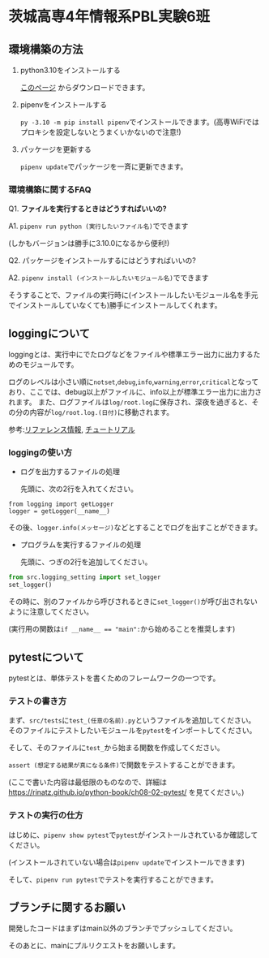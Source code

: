 # 茨城高専4年情報系PBL実験6班

## 環境構築の方法

1. python3.10をインストールする

   [このページ](https://www.python.org/downloads/release/python-3100/) からダウンロードできます。

2. pipenvをインストールする

   `py -3.10 -m pip install pipenv`でインストールできます。(高専WiFiではプロキシを設定しないとうまくいかないので注意!)

3. パッケージを更新する

   `pipenv update`でパッケージを一斉に更新できます。

### 環境構築に関するFAQ

Q1. **ファイルを実行するときはどうすればいいの?**

A1. `pipenv run python (実行したいファイル名)`でできます

(しかもバージョンは勝手に3.10.0になるから便利!)

Q2. パッケージをインストールするにはどうすればいいの?

A2. `pipenv install (インストールしたいモジュール名)`でできます

そうすることで、ファイルの実行時に(インストールしたいモジュール名を手元でインストールしていなくても)勝手にインストールしてくれます。

## loggingについて

loggingとは、実行中にでたログなどをファイルや標準エラー出力に出力するためのモジュールです。

ログのレベルは小さい順に`notset`,`debug`,`info`,`warning`,`error`,`critical`となっており、ここでは、debug以上がファイルに、info以上が標準エラー出力に出力されます。
また、ログファイルは`log/root.log`に保存され、深夜を過ぎると、その分の内容が`log/root.log.(日付)`に移動されます。

参考:[リファレンス情報](https://docs.python.org/ja/3/library/logging.html), [チュートリアル](https://docs.python.org/ja/3/howto/logging.html#logging-basic-tutorial)

### loggingの使い方

- ログを出力するファイルの処理
  
  先頭に、次の2行を入れてください。

```text
from logging import getLogger
logger = getLogger(__name__)
```

  その後、`logger.info(メッセージ)`などとすることでログを出すことができます。

- プログラムを実行するファイルの処理
  
  先頭に、つぎの2行を追加してください。

```py
from src.logging_setting import set_logger
set_logger()
```

  その時に、別のファイルから呼びされるときに`set_logger()`が呼び出されないように注意してください。

  (実行用の関数は`if __name__ == "main":`から始めることを推奨します)

## pytestについて

pytestとは、単体テストを書くためのフレームワークの一つです。

### テストの書き方

まず、`src/tests`に`test_(任意の名前).py`というファイルを追加してください。
そのファイルにテストしたいモジュールを`pytest`をインポートしてください。

そして、そのファイルに`test_`から始まる関数を作成してください。

`assert (想定する結果が真になる条件)`で関数をテストすることができます。

(ここで書いた内容は最低限のものなので、詳細は <https://rinatz.github.io/python-book/ch08-02-pytest/> を見てください。)

### テストの実行の仕方

はじめに、`pipenv show pytest`で`pytest`がインストールされているか確認してください。

(インストールされていない場合は`pipenv update`でインストールできます)

そして、`pipenv run pytest`でテストを実行することができます。

## ブランチに関するお願い

開発したコードはまずはmain以外のブランチでプッシュしてください。

そのあとに、mainにプルリクエストをお願いします。
